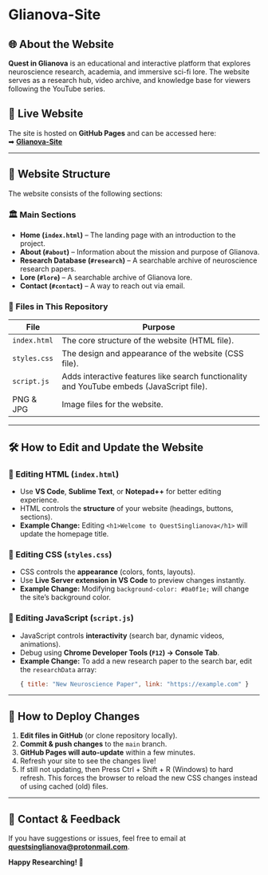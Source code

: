 # Glianova-Site

## 🌐 About the Website
**Quest in Glianova** is an educational and interactive platform that explores neuroscience research, academia, and immersive sci-fi lore. The website serves as a research hub, video archive, and knowledge base for viewers following the YouTube series. 

## 🔗 Live Website
The site is hosted on **GitHub Pages** and can be accessed here:  
➡ **[Glianova-Site](https://quests-in-glianova.github.io/glianova-site/)**

---

## 📂 Website Structure
The website consists of the following sections:

### 🏛 Main Sections
- **Home (`index.html`)** – The landing page with an introduction to the project.
- **About (`#about`)** – Information about the mission and purpose of Glianova.
- **Research Database (`#research`)** – A searchable archive of neuroscience research papers.
- **Lore (`#lore`)** – A searchable archive of Glianova lore.
- **Contact (`#contact`)** – A way to reach out via email.

### 📂 Files in This Repository
| File | Purpose |
|------|---------|
| `index.html` | The core structure of the website (HTML file). |
| `styles.css` | The design and appearance of the website (CSS file). |
| `script.js` | Adds interactive features like search functionality and YouTube embeds (JavaScript file). |
| PNG & JPG | Image files for the website. |

---

## 🛠 How to Edit and Update the Website

### 🔹 Editing HTML (`index.html`)
- Use **VS Code**, **Sublime Text**, or **Notepad++** for better editing experience.
- HTML controls the **structure** of your website (headings, buttons, sections).
- **Example Change:** Editing `<h1>Welcome to QuestSinglianova</h1>` will update the homepage title.

### 🔹 Editing CSS (`styles.css`)
- CSS controls the **appearance** (colors, fonts, layouts).
- Use **Live Server extension in VS Code** to preview changes instantly.
- **Example Change:** Modifying `background-color: #0a0f1e;` will change the site’s background color.

### 🔹 Editing JavaScript (`script.js`)
- JavaScript controls **interactivity** (search bar, dynamic videos, animations).
- Debug using **Chrome Developer Tools (`F12`) → Console Tab**.
- **Example Change:** To add a new research paper to the search bar, edit the `researchData` array:
  ```js
  { title: "New Neuroscience Paper", link: "https://example.com" }
  ```

---

## 🚀 How to Deploy Changes
1. **Edit files in GitHub** (or clone repository locally).
2. **Commit & push changes** to the `main` branch.
3. **GitHub Pages will auto-update** within a few minutes.
4. Refresh your site to see the changes live!
5. If still not updating, then Press Ctrl + Shift + R (Windows) to hard refresh. This forces the browser to reload the new CSS changes instead of using cached (old) files.

---

## 📩 Contact & Feedback
If you have suggestions or issues, feel free to email at **questsinglianova@protonmail.com**.

**Happy Researching! 🚀**
